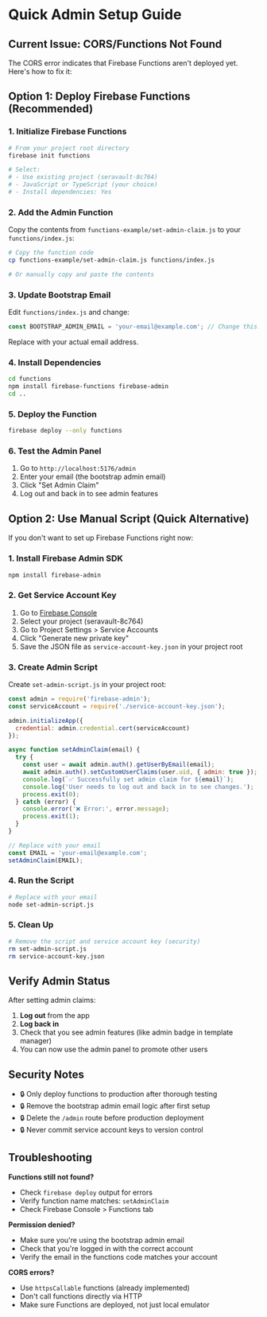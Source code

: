 # Quick Admin Setup Guide

## Current Issue: CORS/Functions Not Found

The CORS error indicates that Firebase Functions aren't deployed yet. Here's how to fix it:

## Option 1: Deploy Firebase Functions (Recommended)

### 1. Initialize Firebase Functions

```bash
# From your project root directory
firebase init functions

# Select:
# - Use existing project (seravault-8c764)
# - JavaScript or TypeScript (your choice)
# - Install dependencies: Yes
```

### 2. Add the Admin Function

Copy the contents from `functions-example/set-admin-claim.js` to your `functions/index.js`:

```bash
# Copy the function code
cp functions-example/set-admin-claim.js functions/index.js

# Or manually copy and paste the contents
```

### 3. Update Bootstrap Email

Edit `functions/index.js` and change:
```javascript
const BOOTSTRAP_ADMIN_EMAIL = 'your-email@example.com'; // Change this!
```

Replace with your actual email address.

### 4. Install Dependencies

```bash
cd functions
npm install firebase-functions firebase-admin
cd ..
```

### 5. Deploy the Function

```bash
firebase deploy --only functions
```

### 6. Test the Admin Panel

1. Go to `http://localhost:5176/admin`
2. Enter your email (the bootstrap admin email)
3. Click "Set Admin Claim"
4. Log out and back in to see admin features

## Option 2: Use Manual Script (Quick Alternative)

If you don't want to set up Firebase Functions right now:

### 1. Install Firebase Admin SDK

```bash
npm install firebase-admin
```

### 2. Get Service Account Key

1. Go to [Firebase Console](https://console.firebase.google.com/)
2. Select your project (seravault-8c764)
3. Go to Project Settings > Service Accounts
4. Click "Generate new private key"
5. Save the JSON file as `service-account-key.json` in your project root

### 3. Create Admin Script

Create `set-admin-script.js` in your project root:

```javascript
const admin = require('firebase-admin');
const serviceAccount = require('./service-account-key.json');

admin.initializeApp({
  credential: admin.credential.cert(serviceAccount)
});

async function setAdminClaim(email) {
  try {
    const user = await admin.auth().getUserByEmail(email);
    await admin.auth().setCustomUserClaims(user.uid, { admin: true });
    console.log(`✅ Successfully set admin claim for ${email}`);
    console.log('User needs to log out and back in to see changes.');
    process.exit(0);
  } catch (error) {
    console.error('❌ Error:', error.message);
    process.exit(1);
  }
}

// Replace with your email
const EMAIL = 'your-email@example.com';
setAdminClaim(EMAIL);
```

### 4. Run the Script

```bash
# Replace with your email
node set-admin-script.js
```

### 5. Clean Up

```bash
# Remove the script and service account key (security)
rm set-admin-script.js
rm service-account-key.json
```

## Verify Admin Status

After setting admin claims:

1. **Log out** from the app
2. **Log back in**
3. Check that you see admin features (like admin badge in template manager)
4. You can now use the admin panel to promote other users

## Security Notes

- 🔒 Only deploy functions to production after thorough testing
- 🔒 Remove the bootstrap admin email logic after first setup
- 🔒 Delete the `/admin` route before production deployment
- 🔒 Never commit service account keys to version control

## Troubleshooting

**Functions still not found?**
- Check `firebase deploy` output for errors
- Verify function name matches: `setAdminClaim`
- Check Firebase Console > Functions tab

**Permission denied?**
- Make sure you're using the bootstrap admin email
- Check that you're logged in with the correct account
- Verify the email in the functions code matches your account

**CORS errors?**
- Use `httpsCallable` functions (already implemented)
- Don't call functions directly via HTTP
- Make sure Functions are deployed, not just local emulator